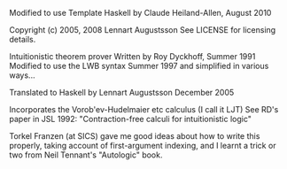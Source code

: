 Modified to use Template Haskell by Claude Heiland-Allen, August 2010

Copyright (c) 2005, 2008 Lennart Augustsson
See LICENSE for licensing details.

Intuitionistic theorem prover
Written by Roy Dyckhoff, Summer 1991
Modified to use the LWB syntax  Summer 1997
and simplified in various ways...

Translated to Haskell by Lennart Augustsson December 2005

Incorporates the Vorob'ev-Hudelmaier etc calculus (I call it LJT)
See RD's paper in JSL 1992:
"Contraction-free calculi for intuitionistic logic"

Torkel Franzen (at SICS) gave me good ideas about how to write this
properly, taking account of first-argument indexing,
and I learnt a trick or two from Neil Tennant's "Autologic" book.
